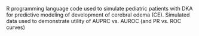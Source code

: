 R programming language code used to simulate pediatric patients with DKA for predictive modeling of development of cerebral edema (CE). Simulated data used to demonstrate utility of AUPRC vs. AUROC 
(and PR vs. ROC curves)
